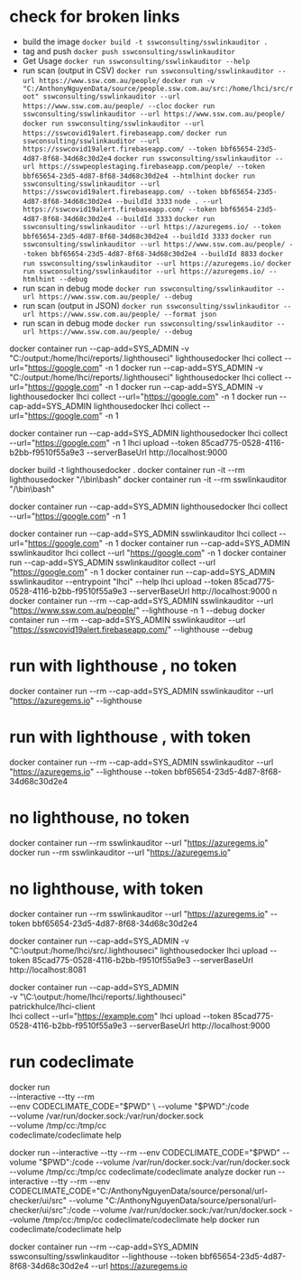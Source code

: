 # check for broken links

-   build the image
    `docker build -t sswconsulting/sswlinkauditor .`
-   tag and push
    `docker push sswconsulting/sswlinkauditor`
-   Get Usage
    `docker run sswconsulting/sswlinkauditor --help`
-   run scan (output in CSV)
    `docker run sswconsulting/sswlinkauditor --url https://www.ssw.com.au/people/`
    `docker run -v "C:/AnthonyNguyenData/source/people.ssw.com.au/src:/home/lhci/src/root" sswconsulting/sswlinkauditor --url https://www.ssw.com.au/people/ --cloc`
    `docker run sswconsulting/sswlinkauditor --url https://www.ssw.com.au/people/`
    `docker run sswconsulting/sswlinkauditor --url https://sswcovid19alert.firebaseapp.com/`
    `docker run sswconsulting/sswlinkauditor --url https://sswcovid19alert.firebaseapp.com/ --token bbf65654-23d5-4d87-8f68-34d68c30d2e4`
    `docker run sswconsulting/sswlinkauditor --url https://sswpeoplestaging.firebaseapp.com/people/ --token bbf65654-23d5-4d87-8f68-34d68c30d2e4 --htmlhint`
    `docker run sswconsulting/sswlinkauditor --url https://sswcovid19alert.firebaseapp.com/ --token bbf65654-23d5-4d87-8f68-34d68c30d2e4 --buildId 3333`
    `node . --url https://sswcovid19alert.firebaseapp.com/ --token bbf65654-23d5-4d87-8f68-34d68c30d2e4 --buildId 3333`
    `docker run sswconsulting/sswlinkauditor --url https://azuregems.io/ --token bbf65654-23d5-4d87-8f68-34d68c30d2e4 --buildId 3333`
    `docker run sswconsulting/sswlinkauditor --url https://www.ssw.com.au/people/ --token bbf65654-23d5-4d87-8f68-34d68c30d2e4 --buildId 8833`
    `docker run sswconsulting/sswlinkauditor --url https://azuregems.io/`
    `docker run sswconsulting/sswlinkauditor --url https://azuregems.io/ --htmlhint --debug` 
-   run scan in debug mode
    `docker run sswconsulting/sswlinkauditor --url https://www.ssw.com.au/people/ --debug`
-   run scan (output in JSON)
    `docker run sswconsulting/sswlinkauditor --url https://www.ssw.com.au/people/ --format json`
-   run scan in debug mode
    `docker run sswconsulting/sswlinkauditor --url https://www.ssw.com.au/people/ --debug`

docker container run --cap-add=SYS_ADMIN -v "C:/output:/home/lhci/reports/.lighthouseci" lighthousedocker lhci collect --url="https://google.com" -n 1
docker run --cap-add=SYS_ADMIN -v "C:/output:/home/lhci/reports/.lighthouseci" lighthousedocker lhci collect --url="https://google.com" -n 1
docker run --cap-add=SYS_ADMIN -v lighthousedocker lhci collect --url="https://google.com" -n 1
docker run --cap-add=SYS_ADMIN lighthousedocker lhci collect --url="https://google.com" -n 1


docker container run --cap-add=SYS_ADMIN lighthousedocker lhci collect --url="https://google.com" -n 1
lhci upload --token 85cad775-0528-4116-b2bb-f9510f55a9e3 --serverBaseUrl http://localhost:9000

docker build -t lighthousedocker .
docker container run -it --rm lighthousedocker "/\bin\bash"
docker container run -it --rm sswlinkauditor "/\bin\bash"

docker container run --cap-add=SYS_ADMIN lighthousedocker lhci collect --url="https://google.com" -n 1

docker container run --cap-add=SYS_ADMIN sswlinkauditor lhci collect --url="https://google.com" -n 1
docker container run --cap-add=SYS_ADMIN sswlinkauditor lhci collect --url "https://google.com" -n 1
docker container run --cap-add=SYS_ADMIN sswlinkauditor collect --url "https://google.com" -n 1
docker container run --cap-add=SYS_ADMIN sswlinkauditor --entrypoint "lhci" --help
lhci upload --token 85cad775-0528-4116-b2bb-f9510f55a9e3 --serverBaseUrl http://localhost:9000
n
docker container run --rm --cap-add=SYS_ADMIN sswlinkauditor --url "https://www.ssw.com.au/people/" --lighthouse -n 1 --debug
docker container run --rm --cap-add=SYS_ADMIN sswlinkauditor --url "https://sswcovid19alert.firebaseapp.com/" --lighthouse --debug

# run with lighthouse , no token

docker container run --rm --cap-add=SYS_ADMIN sswlinkauditor --url "https://azuregems.io" --lighthouse

# run with lighthouse , with token

docker container run --rm --cap-add=SYS_ADMIN sswlinkauditor --url "https://azuregems.io" --lighthouse --token bbf65654-23d5-4d87-8f68-34d68c30d2e4

# no lighthouse, no token

docker container run --rm sswlinkauditor --url "https://azuregems.io"
docker run --rm sswlinkauditor --url "https://azuregems.io"

# no lighthouse, with token

docker container run --rm sswlinkauditor --url "https://azuregems.io" --token bbf65654-23d5-4d87-8f68-34d68c30d2e4

docker container run --cap-add=SYS_ADMIN -v "C:\output:/home/lhci/src/.lighthouseci" lighthousedocker lhci upload --token 85cad775-0528-4116-b2bb-f9510f55a9e3 --serverBaseUrl http://localhost:8081

docker container run --cap-add=SYS_ADMIN \
 -v "\C:\output:/home/lhci/reports/.lighthouseci" \
 patrickhulce/lhci-client \
 lhci collect --url="https://example.com"
lhci upload --token 85cad775-0528-4116-b2bb-f9510f55a9e3 --serverBaseUrl http://localhost:9000


# run codeclimate


docker run \
  --interactive --tty --rm \
  --env CODECLIMATE_CODE="$PWD" \
  --volume "$PWD":/code \
  --volume /var/run/docker.sock:/var/run/docker.sock \
  --volume /tmp/cc:/tmp/cc \
  codeclimate/codeclimate help

docker run --interactive --tty --rm  --env CODECLIMATE_CODE="$PWD" --volume "$PWD":/code --volume /var/run/docker.sock:/var/run/docker.sock   --volume /tmp/cc:/tmp/cc   codeclimate/codeclimate analyze
docker run --interactive --tty --rm --env CODECLIMATE_CODE="C:/AnthonyNguyenData/source/personal/url-checker/ui/src" --volume "C:/AnthonyNguyenData/source/personal/url-checker/ui/src":/code --volume /var/run/docker.sock:/var/run/docker.sock   --volume /tmp/cc:/tmp/cc   codeclimate/codeclimate help
docker run codeclimate/codeclimate help



docker container run --rm --cap-add=SYS_ADMIN sswconsulting/sswlinkauditor --lighthouse --token bbf65654-23d5-4d87-8f68-34d68c30d2e4 --url https://azuregems.io